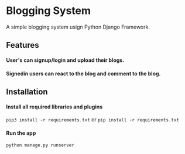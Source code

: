 # Blogging System
  A simple blogging system usign Python Django Framework.
  
 ## Features
 
  #### User's can signup/login and upload their blogs.
  #### Signedin users can react to the blog and comment to the blog.
  
## Installation

  #### Install all required libraries and plugins
  
  ```pip3 install -r requirements.txt```
              or
  ```pip install -r requirements.txt```
  
  #### Run the app 
  
    python manage.py runserver
  
              

